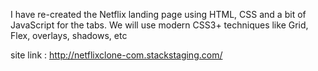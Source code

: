 I have re-created the Netflix landing page using HTML, CSS and a bit of JavaScript for the tabs. We will use modern CSS3+ techniques like Grid, Flex, overlays, shadows, etc

site link : http://netflixclone-com.stackstaging.com/
